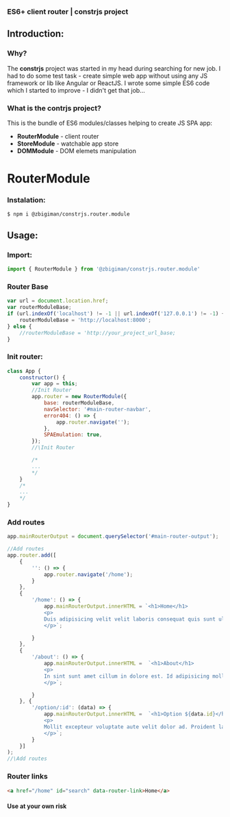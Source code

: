### ES6+ client router | constrjs project

## Introduction:

### Why?

The **constrjs** project was started in my head during searching for new job. I had to do some test task - create simple web app without using any JS framework or lib like Angular or ReactJS. I wrote some simple ES6 code which I started to improve - I didn't get that job... 

### What is the contrjs project?

This is the bundle of ES6 modules/classes helping to create JS SPA app:

* **RouterModule** - client router
* **StoreModule** - watchable app store
* **DOMModule** - DOM elemets manipulation

# RouterModule
### Instalation:

```
$ npm i @zbigiman/constrjs.router.module
```

## Usage:

### Import:

```javascript
import { RouterModule } from '@zbigiman/constrjs.router.module'
```

### Router Base

```javascript
var url = document.location.href;
var routerModuleBase;
if (url.indexOf('localhost') != -1 || url.indexOf('127.0.0.1') != -1) {
    routerModuleBase = 'http://localhost:8000';
} else {
    //routerModuleBase = 'http://your_project_url_base;
}
```

### Init router:

```javascript
class App {
    constructor() {
        var app = this;    
        //Init Router        
        app.router = new RouterModule({
            base: routerModuleBase,
            navSelector: '#main-router-navbar',
            error404: () => {
                app.router.navigate('');
            },
            SPAEmulation: true,
        });
        //\Init Router

        /*
        ...
        */
    }
    /*
    ...
    */
}
```
### Add routes
```javascript
app.mainRouterOutput = document.querySelector('#main-router-output');

//Add routes
app.router.add([
    {
        '': () => {
            app.router.navigate('/home');
        }
    },
    {
        '/home': () => {
            app.mainRouterOutput.innerHTML = `<h1>Home</h1>                    
            <p>
            Duis adipisicing velit velit laboris consequat quis sunt ullamco qui nulla cupidatat fugiat officia minim. Proident aute sint Lorem fugiat dolore consequat excepteur duis elit laboris nostrud ad irure. Dolor deserunt esse cillum pariatur fugiat culpa commodo in. Laborum deserunt occaecat ad ipsum anim. Velit amet minim ad sunt aliqua laboris sunt aute.
            </p>`;

        }
    },
    {
        '/about': () => {
            app.mainRouterOutput.innerHTML =  `<h1>About</h1>                    
            <p>
            In sint sunt amet cillum in dolore est. Id adipisicing mollit cillum duis eiusmod aute. Deserunt sit consequat ad dolor minim sit enim fugiat cupidatat proident ea adipisicing ea occaecat.
            </p>`;

        }
    }, {
        '/option/:id': (data) => {            
            app.mainRouterOutput.innerHTML =  `<h1>Option ${data.id}</h1>             
            <p>
            Mollit excepteur voluptate aute velit dolor ad. Proident labore reprehenderit sit aute. Officia cillum aute veniam proident irure aliquip elit elit quis ad excepteur do et nisi.
            </p>`;                                       
        }
    }]
);
//\Add routes 
```

### Router links

```html
<a href="/home" id="search" data-router-link>Home</a>
```

#### Use at your own risk
